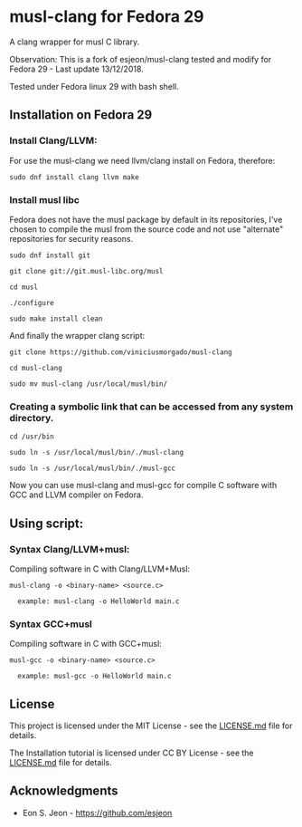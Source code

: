 # musl-clang for Fedora 29

A clang wrapper for musl C library.

Observation: This is a fork of esjeon/musl-clang tested and modify for Fedora 29 - Last update 13/12/2018.

Tested under Fedora linux 29 with bash shell.

## Installation on Fedora 29

### Install Clang/LLVM:

For use the musl-clang we need llvm/clang install on Fedora, therefore:

```
sudo dnf install clang llvm make
```

### Install musl libc

Fedora does not have the musl package by default in its repositories, I've chosen to compile the musl from the source code and not use "alternate" repositories for security reasons.

```
sudo dnf install git
```
```
git clone git://git.musl-libc.org/musl
```
```
cd musl
```
```
./configure
```
```
sudo make install clean
```

And finally the wrapper clang script:

```
git clone https://github.com/viniciusmorgado/musl-clang
```
```
cd musl-clang
```
```
sudo mv musl-clang /usr/local/musl/bin/
```

### Creating a symbolic link that can be accessed from any system directory.
```
cd /usr/bin
```
```
sudo ln -s /usr/local/musl/bin/./musl-clang
```
```
sudo ln -s /usr/local/musl/bin/./musl-gcc
```
Now you can use musl-clang and musl-gcc for compile C software with GCC and LLVM compiler on Fedora.

## Using script:

### Syntax Clang/LLVM+musl:

Compiling software in C with Clang/LLVM+Musl:

```
musl-clang -o <binary-name> <source.c>

  example: musl-clang -o HelloWorld main.c
```

### Syntax GCC+musl

Compiling software in C with GCC+musl:

```
musl-gcc -o <binary-name> <source.c>

  example: musl-gcc -o HelloWorld main.c
```

## License

This project is licensed under the MIT License - see the [LICENSE.md](LICENSE.md) file for details.

The Installation tutorial is licensed under CC BY License - see the [LICENSE.md](LICENSE.md) file for details.

## Acknowledgments

* Eon S. Jeon - https://github.com/esjeon
